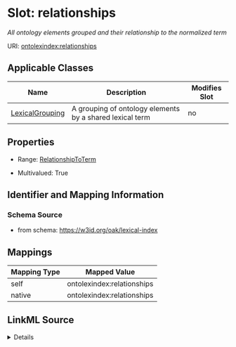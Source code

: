 

# Slot: relationships


_All ontology elements grouped and their relationship to the normalized term_





URI: [ontolexindex:relationships](https://w3id.org/oak/lexical-index/relationships)



<!-- no inheritance hierarchy -->





## Applicable Classes

| Name | Description | Modifies Slot |
| --- | --- | --- |
| [LexicalGrouping](LexicalGrouping.md) | A grouping of ontology elements by a shared lexical term |  no  |







## Properties

* Range: [RelationshipToTerm](RelationshipToTerm.md)

* Multivalued: True





## Identifier and Mapping Information







### Schema Source


* from schema: https://w3id.org/oak/lexical-index




## Mappings

| Mapping Type | Mapped Value |
| ---  | ---  |
| self | ontolexindex:relationships |
| native | ontolexindex:relationships |




## LinkML Source

<details>
```yaml
name: relationships
description: All ontology elements grouped and their relationship to the normalized
  term
from_schema: https://w3id.org/oak/lexical-index
rank: 1000
alias: relationships
owner: LexicalGrouping
domain_of:
- LexicalGrouping
range: RelationshipToTerm
multivalued: true

```
</details>